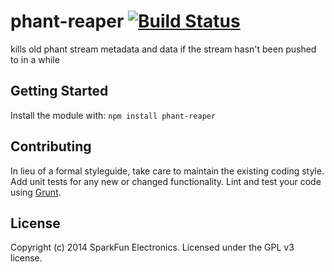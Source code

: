 # phant-reaper [![Build Status](https://secure.travis-ci.org/sparkfun/phant-reaper.png?branch=master)](http://travis-ci.org/sparkfun/phant-reaper)

kills old phant stream metadata and data if the stream hasn't been pushed to in a while

## Getting Started
Install the module with: `npm install phant-reaper`

## Contributing
In lieu of a formal styleguide, take care to maintain the existing coding style. Add unit tests for any new or changed functionality. Lint and test your code using [Grunt](http://gruntjs.com/).

## License
Copyright (c) 2014 SparkFun Electronics. Licensed under the GPL v3 license.
